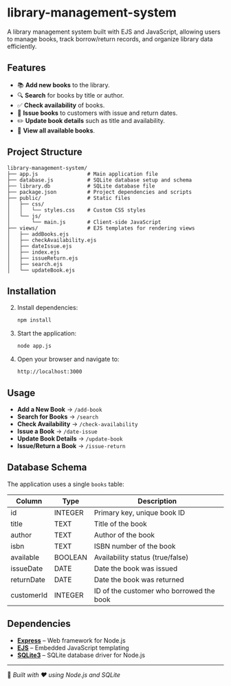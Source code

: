 # library-management-system
A library management system built with EJS and JavaScript, allowing users to manage books, track borrow/return records, and organize library data efficiently.

## Features

- 📚 **Add new books** to the library.
- 🔍 **Search** for books by title or author.
- ✅ **Check availability** of books.
- 📆 **Issue books** to customers with issue and return dates.
- ✏️ **Update book details** such as title and availability.
- 📄 **View all available books**.

## Project Structure

```
library-management-system/
├── app.js                # Main application file
├── database.js           # SQLite database setup and schema
├── library.db            # SQLite database file
├── package.json          # Project dependencies and scripts
├── public/               # Static files
│   ├── css/
│   │   └── styles.css    # Custom CSS styles
│   └── js/
│       └── main.js       # Client-side JavaScript
├── views/                # EJS templates for rendering views
│   ├── addBooks.ejs
│   ├── checkAvailability.ejs
│   ├── dateIssue.ejs
│   ├── index.ejs
│   ├── issueReturn.ejs
│   ├── search.ejs
│   └── updateBook.ejs
```

## Installation

2. Install dependencies:
   ```bash
   npm install
   ```

3. Start the application:
   ```bash
   node app.js
   ```

4. Open your browser and navigate to:
   ```
   http://localhost:3000
   ```

## Usage

- **Add a New Book** → `/add-book`
- **Search for Books** → `/search`
- **Check Availability** → `/check-availability`
- **Issue a Book** → `/date-issue`
- **Update Book Details** → `/update-book`
- **Issue/Return a Book** → `/issue-return`

## Database Schema

The application uses a single `books` table:

| Column      | Type     | Description                                |
|-------------|----------|--------------------------------------------|
| id          | INTEGER  | Primary key, unique book ID               |
| title       | TEXT     | Title of the book                         |
| author      | TEXT     | Author of the book                        |
| isbn        | TEXT     | ISBN number of the book                   |
| available   | BOOLEAN  | Availability status (true/false)          |
| issueDate   | DATE     | Date the book was issued                   |
| returnDate  | DATE     | Date the book was returned                 |
| customerId  | INTEGER  | ID of the customer who borrowed the book   |

## Dependencies

- **[Express](https://expressjs.com/)** – Web framework for Node.js
- **[EJS](https://ejs.co/)** – Embedded JavaScript templating
- **[SQLite3](https://www.sqlite.org/)** – SQLite database driver for Node.js

---

📌 *Built with ❤️ using Node.js and SQLite*

